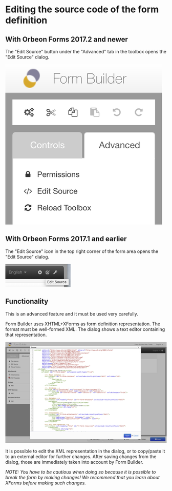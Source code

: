 # Editing the source code of the form definition

<!-- toc -->

## With Orbeon Forms 2017.2 and newer

The "Edit Source" button under the "Advanced" tab in the toolbox opens the "Edit Source" dialog.

![Edit Source button](images/advanced-menu.png)

## With Orbeon Forms 2017.1 and earlier

The "Edit Source" icon in the top right corner of the form area opens the "Edit Source" dialog.

![Edit Source button](images/edit-source-button.png)

## Functionality

This is an advanced feature and it must be used very carefully.

Form Builder uses XHTML+XForms as form definition representation. The format must be well-formed XML. The dialog shows a text editor containing that representation.

![Source editor](images/edit-source-editor.png)

It is possible to edit the XML representation in the dialog, or to copy/paste it to an external editor for further changes. After saving changes from the dialog, those are immediately taken into account by Form Builder.

_NOTE: You have to be cautious when doing so because it is possible to break the form by making changes! We recommend that you learn about XForms before making such changes._
